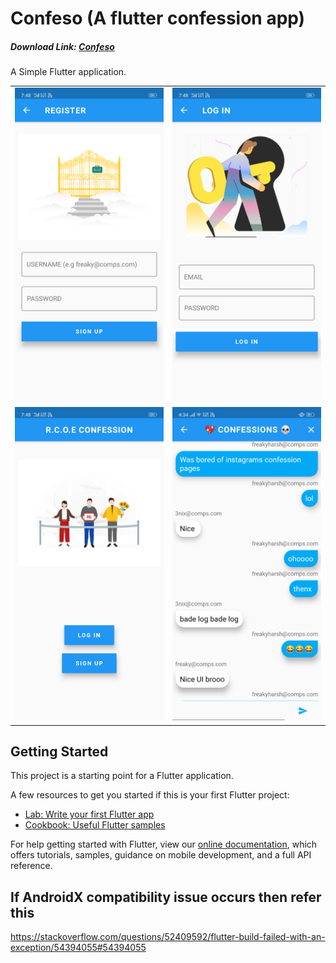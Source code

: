 # Confeso (A flutter confession app)
##### Download Link: [Confeso](https://drive.google.com/open?id=1-3_T7O1hgR3wke43lw12jg9JkB84tBxe)

A Simple Flutter application.
<table style="width:100%">
<tr>
<td><img src="ss/SignInPage.png" width = "300"/>
</td>
<td><img src="ss/LoginPage.png" width = "300"/>
</td>
</tr>
<tr>
<td><img src="ss/HomePage.png" width = "300"/>
</td>
<td><img src="ss/ChatScreen.png" width = "300"/>
</td>
</tr>
</table>

## Getting Started

This project is a starting point for a Flutter application.

A few resources to get you started if this is your first Flutter project:

- [Lab: Write your first Flutter app](https://flutter.dev/docs/get-started/codelab)
- [Cookbook: Useful Flutter samples](https://flutter.dev/docs/cookbook)

For help getting started with Flutter, view our 
[online documentation](https://flutter.dev/docs), which offers tutorials, 
samples, guidance on mobile development, and a full API reference.

## If AndroidX compatibility issue occurs then refer this
https://stackoverflow.com/questions/52409592/flutter-build-failed-with-an-exception/54394055#54394055

